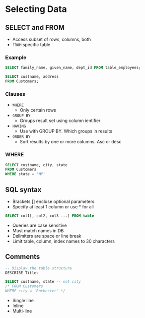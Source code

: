 # Selecting Data
## SELECT and FROM
* Access subset of rows, columns, both
* `FROM` specific table
### Example
```sql
SELECT family_name, given_name, dept_id FROM table_employees;
```
```sql
SELECT custname, address
FROM Customers;
```
### Clauses
* `WHERE`
    * Only certain rows
* `GROUP BY`
    * Groups result set using column ientifier
* `HAVING`
    * Use with GROUP BY. Which groups in results
* `ORDER BY`
    * Sort results by one or more columns. Asc or desc
### WHERE
```sql
SELECT custname, city, state
FROM Customers
WHERE state = 'NY'
```
## SQL syntax
* Brackets [] enclose optional parameters
* Specify at least 1 column or use * for all
```sql
SELECT col1[, col2, col3 ...] FROM table
```
* Queries are case sensitive
* Must match names in DB
* Delimiters are space or line break
* Limit table, column, index names to 30 characters
## Comments
```sql
-- Display the table structure
DESCRIBE Titles

SELECT custname, state -- not city
/* FROM Customers
WHERE city = 'Rochester' */
```
* Single line
* Inline
* Multi-line
